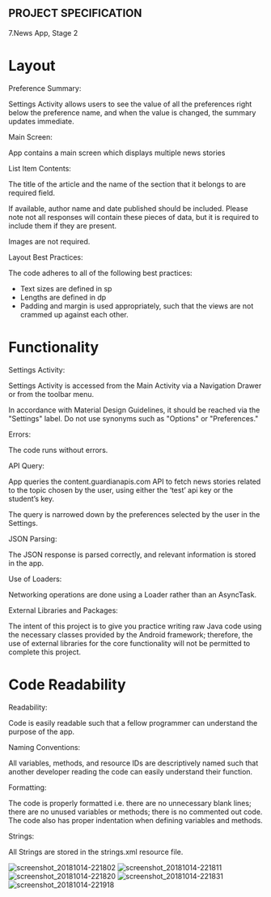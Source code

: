 ## PROJECT SPECIFICATION

   7.News App, Stage 2
   
# Layout

Preference Summary:

Settings Activity allows users to see the value of all the preferences right below the preference name, and when the value is changed, the summary updates immediate.

Main Screen:

App contains a main screen which displays multiple news stories

List Item Contents:

The title of the article and the name of the section that it belongs to are required field.

If available, author name and date published should be included. Please note not all responses will contain these pieces of data, but it is required to include them if they are present.

Images are not required.

Layout Best Practices:

The code adheres to all of the following best practices:

* Text sizes are defined in sp
* Lengths are defined in dp
* Padding and margin is used appropriately, such that the views are not crammed up against each other.

# Functionality

Settings Activity:

Settings Activity is accessed from the Main Activity via a Navigation Drawer or from the toolbar menu.

In accordance with Material Design Guidelines, it should be reached via the "Settings" label. Do not use synonyms such as "Options" or "Preferences."

Errors:

The code runs without errors.

API Query:

App queries the content.guardianapis.com API to fetch news stories related to the topic chosen by the user, using either the ‘test’ api key or the student’s key.

The query is narrowed down by the preferences selected by the user in the Settings.

JSON Parsing:

The JSON response is parsed correctly, and relevant information is stored in the app.

Use of Loaders:

Networking operations are done using a Loader rather than an AsyncTask.

External Libraries and Packages:

The intent of this project is to give you practice writing raw Java code using the necessary classes provided by the Android framework; therefore, the use of external libraries for the core functionality will not be permitted to complete this project.

# Code Readability

Readability:

Code is easily readable such that a fellow programmer can understand the purpose of the app.

Naming Conventions:

All variables, methods, and resource IDs are descriptively named such that another developer reading the code can easily understand their function.

Formatting:

The code is properly formatted i.e. there are no unnecessary blank lines; there are no unused variables or methods; there is no commented out code.
The code also has proper indentation when defining variables and methods.

Strings:

All Strings are stored in the strings.xml resource file.

![screenshot_20181014-221802](https://user-images.githubusercontent.com/34723009/46941846-b407e480-d074-11e8-8d2c-9b2121e01086.png)
![screenshot_20181014-221811](https://user-images.githubusercontent.com/34723009/46941850-b8340200-d074-11e8-8f4f-d4a9073f8415.png)
![screenshot_20181014-221820](https://user-images.githubusercontent.com/34723009/46941853-b9652f00-d074-11e8-98de-09e092f2d2b6.png)
![screenshot_20181014-221831](https://user-images.githubusercontent.com/34723009/46941858-bcf8b600-d074-11e8-9472-bbf33882860f.png)
![screenshot_20181014-221918](https://user-images.githubusercontent.com/34723009/46941872-c08c3d00-d074-11e8-96e5-646f4c21df88.png)
